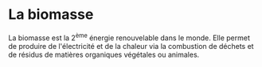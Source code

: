 # La biomasse

La biomasse est la 2<sup>ème</sup> énergie renouvelable dans le monde. Elle permet de produire de l'électricité et de la chaleur via la combustion de déchets et de résidus de matières organiques végétales ou animales.
